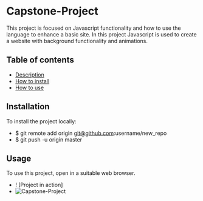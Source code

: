 # Capstone-Project
This project is focused on Javascript functionality and how to use the language to enhance a basic site. In this project Javascript is used to create a website with background functionality and animations.

## Table of contents
* [Description](#Capstone-Project)
* [How to install](#Installation)
* [How to use](#Usage)


## Installation
To install the project locally: 
* $ git remote add origin git@github.com:username/new_repo
* $ git push -u origin master


## Usage
To use this project, open in a suitable web browser.
* ! [Project in action]
* ![Capstone-Project](https://user-images.githubusercontent.com/86072654/123883634-b9530d80-d949-11eb-953f-d72deed5df6b.gif)
